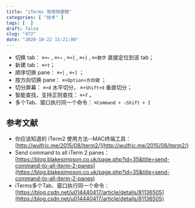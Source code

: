 ```yaml
---
title: "iTerms 常用快捷键"
categories: [ "技术" ]
tags: [  ]
draft: false
slug: "472"
date: "2020-10-22 15:21:00"
---
```


- 切换 tab： `⌘+←` , `⌘+→` , `⌘+{` , `⌘+}` , `⌘+数字` 直接定位到该 tab；
- 新建 tab： `⌘+t`；
- 顺序切换 pane： `⌘+[` , `⌘+]` ；
- 按方向切换 pane： `⌘+Option+方向键` ；
- 切分屏幕： `⌘+d`  水平切分， `⌘+Shift+d`  垂直切分；
- 智能查找，支持正则查找： `⌘+f` 。
- 多个Tab、窗口执行同一个命令： `⌘Command + ⇧Shift + I`

## 参考文献

- 你应该知道的 iTerm2 使用方法--MAC终端工具：[http://wulfric.me/2015/08/iterm2/](http://wulfric.me/2015/08/iterm2/)
- Send command to all iTerm 2 panes：[https://blog.blakesimpson.co.uk/page.php?id=35&title=send-command-to-all-iterm-2-panes](https://blog.blakesimpson.co.uk/page.php?id=35&title=send-command-to-all-iterm-2-panes)
- iTerms多个Tab、窗口执行同一个命令：[https://blog.csdn.net/u014440417/article/details/81136505](https://blog.csdn.net/u014440417/article/details/81136505)